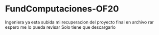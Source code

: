 # FundComputaciones-OF20
Ingeniera ya esta subida mi recuperacion del proyecto final en archivo rar espero me lo pueda revisar
Solo tiene que descargarlo 
